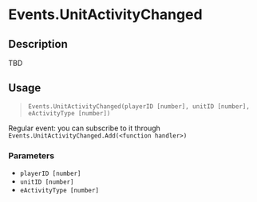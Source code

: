 # Events.UnitActivityChanged
## Description
TBD

## Usage
> `Events.UnitActivityChanged(playerID [number], unitID [number], eActivityType [number])`

Regular event: you can subscribe to it through `Events.UnitActivityChanged.Add(<function handler>)`

### Parameters
- `playerID [number]`
- `unitID [number]`
- `eActivityType [number]`